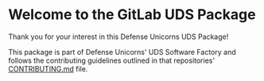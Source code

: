 # Welcome to the GitLab UDS Package

Thank you for your interest in this Defense Unicorns UDS Package!

This package is part of Defense Unicorns' UDS Software Factory and follows the contributing guidelines outlined in that repositories' [CONTRIBUTING.md](https://github.com/defenseunicorns/uds-software-factory/blob/main/CONTRIBUTING.md) file.
